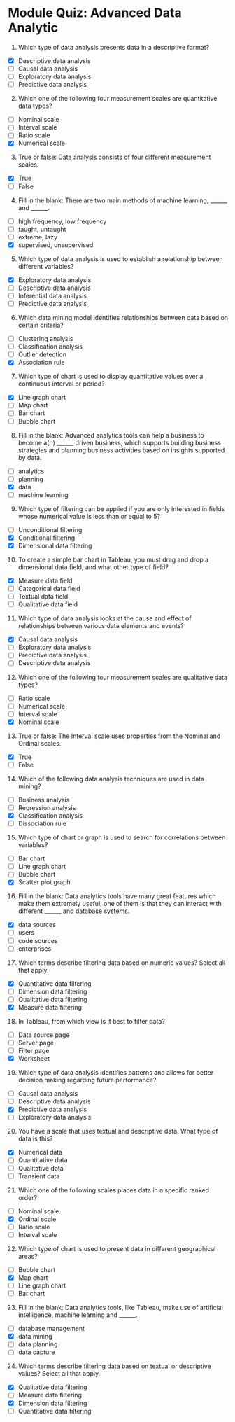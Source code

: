 # Module Quiz: Advanced Data Analytic

1. Which type of data analysis presents data in a descriptive format?
- [X] Descriptive data analysis
- [ ] Causal data analysis
- [ ] Exploratory data analysis
- [ ] Predictive data analysis
2. Which one of the following four measurement scales are quantitative data types?
- [ ] Nominal scale
- [ ] Interval scale
- [ ] Ratio scale
- [X] Numerical scale
3. True or false: Data analysis consists of four different measurement scales.
- [X] True
- [ ] False
4. Fill in the blank: There are two main methods of machine learning, ______ and ______.
- [ ] high frequency, low frequency
- [ ] taught, untaught
- [ ] extreme, lazy
- [X] supervised, unsupervised
5. Which type of data analysis is used to establish a relationship between different variables? 
- [X] Exploratory data analysis
- [ ] Descriptive data analysis
- [ ] Inferential data analysis
- [ ] Predictive data analysis
6. Which data mining model identifies relationships between data based on certain criteria?
- [ ] Clustering analysis
- [ ] Classification analysis
- [ ] Outlier detection
- [X] Association rule
7. Which type of chart is used to display quantitative values over a continuous interval or period?
- [X] Line graph chart
- [ ] Map chart
- [ ] Bar chart
- [ ] Bubble chart
8. Fill in the blank: Advanced analytics tools can help a business to become a(n) ______ driven business, which supports building business strategies and planning business activities based on insights supported by data.
- [ ] analytics
- [ ] planning
- [X] data
- [ ] machine learning
9. Which type of filtering can be applied if you are only interested in fields whose numerical value is less than or equal to 5?
- [ ] Unconditional filtering
- [X] Conditional filtering
- [X] Dimensional data filtering
10. To create a simple bar chart in Tableau, you must drag and drop a dimensional data field, and what other type of field?
- [X] Measure data field
- [ ] Categorical data field
- [ ] Textual data field
- [ ] Qualitative data field
11. Which type of data analysis looks at the cause and effect of relationships between various data elements and events? 
- [X] Causal data analysis
- [ ] Exploratory data analysis
- [ ] Predictive data analysis
- [ ] Descriptive data analysis
12. Which one of the following four measurement scales are qualitative data types?
- [ ] Ratio scale
- [ ] Numerical scale
- [ ] Interval scale
- [X] Nominal scale
13. True or false: The Interval scale uses properties from the Nominal and Ordinal scales.
- [X] True
- [ ] False
14. Which of the following data analysis techniques are used in data mining?
- [ ] Business analysis 
- [ ] Regression analysis 
- [X] Classification analysis 
- [ ] Dissociation rule 
15. Which type of chart or graph is used to search for correlations between variables?
- [ ] Bar chart
- [ ] Line graph chart
- [ ] Bubble chart
- [X] Scatter plot graph
16. Fill in the blank: Data analytics tools have many great features which make them extremely useful, one of them is that they can interact with different ______ and database systems.
- [X] data sources
- [ ] users
- [ ] code sources
- [ ] enterprises
17. Which terms describe filtering data based on numeric values? Select all that apply.
- [X] Quantitative data filtering 
- [ ] Dimension data filtering
- [ ] Qualitative data filtering
- [X] Measure data filtering 
18. In Tableau, from which view is it best to filter data?
- [ ] Data source page
- [ ] Server page
- [ ] Filter page
- [X] Worksheet
19. Which type of data analysis identifies patterns and allows for better decision making regarding future performance? 
- [ ] Causal data analysis
- [ ] Descriptive data analysis
- [X] Predictive data analysis
- [ ] Exploratory data analysis
20. You have a scale that uses textual and descriptive data. What type of data is this?
- [X] Numerical data
- [ ] Quantitative data
- [ ] Qualitative data
- [ ] Transient data
21. Which one of the following scales places data in a specific ranked order? 
- [ ] Nominal scale
- [X] Ordinal scale
- [ ] Ratio scale
- [ ] Interval scale 
22. Which type of chart is used to present data in different geographical areas?
- [ ] Bubble chart
- [X] Map chart
- [ ] Line graph chart
- [ ] Bar chart
23. Fill in the blank: Data analytics tools, like Tableau, make use of artificial intelligence, machine learning and ______.
- [ ] database management
- [X] data mining
- [ ] data planning
- [ ] data capture
24. Which terms describe filtering data based on textual or descriptive values? Select all that apply.
- [X] Qualitative data filtering 
- [ ] Measure data filtering
- [X] Dimension data filtering
- [ ] Quantitative data filtering
